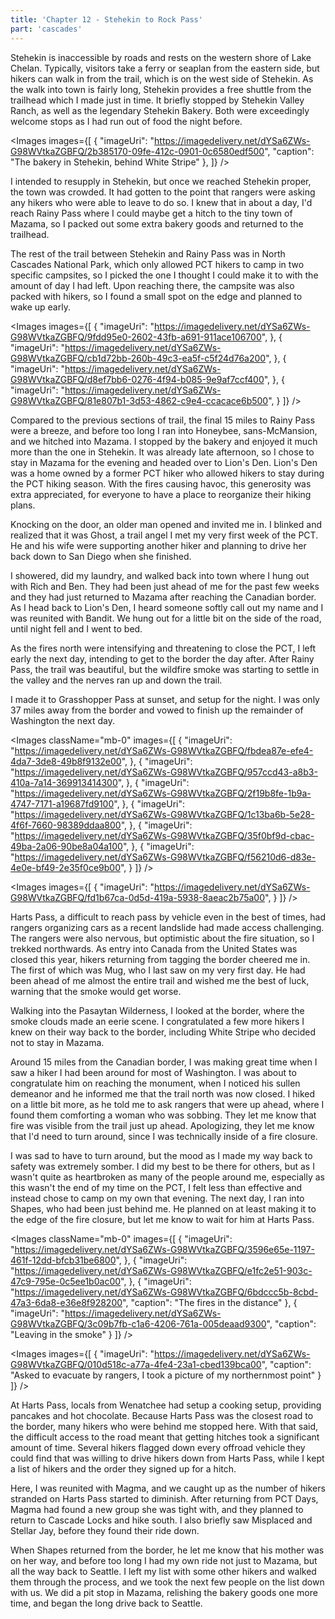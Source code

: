 ```yaml
---
title: 'Chapter 12 - Stehekin to Rock Pass'
part: 'cascades'
---
```


<script lang="ts">
import Images from '$lib/components/Images.svelte';
</script>

Stehekin is inaccessible by roads and rests on the western shore of Lake Chelan. Typically, visitors take a ferry or
seaplan from the eastern side, but hikers can walk in from the trail, which is on the west side of Stehekin. As the walk
into town is fairly long, Stehekin provides a free shuttle from the trailhead which I made just in time. It briefly
stopped by Stehekin Valley Ranch, as well as the legendary Stehekin Bakery. Both were exceedingly welcome stops as I had
run out of food the night before.

<Images images={[
{
"imageUri": "https://imagedelivery.net/dYSa6ZWs-G98WVtkaZGBFQ/2b385170-09fe-412c-0901-0c6580edf500",
"caption": "The bakery in Stehekin, behind White Stripe"
},
]} />

I intended to resupply in Stehekin, but once we reached Stehekin proper, the town was crowded. It had gotten to the
point that rangers were asking any hikers who were able to leave to do so. I knew that in about a day, I'd reach Rainy
Pass where I could maybe get a hitch to the tiny town of Mazama, so I packed out some extra bakery goods and returned to
the trailhead.

The rest of the trail between Stehekin and Rainy Pass was in North Cascades National Park, which only allowed PCT hikers
to camp in two specific campsites, so I picked the one I thought I could make it to with the amount of day I had left.
Upon reaching there, the campsite was also packed with hikers, so I found a small spot on the edge and planned to wake
up early.

<Images images={[
{
"imageUri": "https://imagedelivery.net/dYSa6ZWs-G98WVtkaZGBFQ/9fdd95e0-2602-43fb-a691-911ace106700",
},
{
"imageUri": "https://imagedelivery.net/dYSa6ZWs-G98WVtkaZGBFQ/cb1d72bb-260b-49c3-ea5f-c5f24d76a200",
},
{
"imageUri": "https://imagedelivery.net/dYSa6ZWs-G98WVtkaZGBFQ/d8ef7bb6-0276-4f94-b085-9e9af7ccf400",
},
{
"imageUri": "https://imagedelivery.net/dYSa6ZWs-G98WVtkaZGBFQ/81e807b1-3d53-4862-c9e4-ccacace6b500",
}
]} />

Compared to the previous sections of trail, the final 15 miles to Rainy Pass were a breeze, and before too long I ran
into Honeybee, sans-McMansion, and we hitched into Mazama. I stopped by the bakery and enjoyed it much more than the one
in Stehekin. It was already late afternoon, so I chose to stay in Mazama for the evening and headed over to Lion's Den.
Lion's Den was a home owned by a former PCT hiker who allowed hikers to stay during the PCT hiking season. With the
fires causing havoc, this generosity was extra appreciated, for everyone to have a place to reorganize their hiking
plans.

Knocking on the door, an older man opened and invited me in. I blinked and realized that it was Ghost, a trail angel I
met my very first week of the PCT. He and his wife were supporting another hiker and planning to drive her back down to
San Diego when she finished.

I showered, did my laundry, and walked back into town where I hung out with Rich and Ben. They had been just ahead of me
for the past few weeks and they had just returned to Mazama after reaching the Canadian border. As I head back to Lion's
Den, I heard someone softly call out my name and I was reunited with Bandit. We hung out for a little bit on the side of
the road, until night fell and I went to bed.

As the fires north were intensifying and threatening to close the PCT, I left early the next day, intending to get to
the border the day after. After Rainy Pass, the trail was beautiful, but the wildfire smoke was starting to settle in
the valley and the nerves ran up and down the trail.

I made it to Grasshopper Pass at sunset, and setup for the night. I was only 37 miles away from the border and vowed to
finish up the remainder of Washington the next day.

<Images className="mb-0" images={[
{
"imageUri": "https://imagedelivery.net/dYSa6ZWs-G98WVtkaZGBFQ/fbdea87e-efe4-4da7-3de8-49b8f9132e00",
},
{
"imageUri": "https://imagedelivery.net/dYSa6ZWs-G98WVtkaZGBFQ/957ccd43-a8b3-410a-7a14-369913414300",
},
{
"imageUri": "https://imagedelivery.net/dYSa6ZWs-G98WVtkaZGBFQ/2f19b8fe-1b9a-4747-7171-a19687fd9100",
},
{
"imageUri": "https://imagedelivery.net/dYSa6ZWs-G98WVtkaZGBFQ/1c13ba6b-5e28-4f6f-7660-98389ddaa800",
},
{
"imageUri": "https://imagedelivery.net/dYSa6ZWs-G98WVtkaZGBFQ/35f0bf9d-cbac-49ba-2a06-90be8a04a100",
},
{
"imageUri": "https://imagedelivery.net/dYSa6ZWs-G98WVtkaZGBFQ/f56210d6-d83e-4e0e-bf49-2e35f0ce9b00",
}
]} />

<Images images={[
{
"imageUri": "https://imagedelivery.net/dYSa6ZWs-G98WVtkaZGBFQ/fd1b67ca-0d5d-419a-5938-8aeac2b75a00",
}
]} />

Harts Pass, a difficult to reach pass by vehicle even in the best of times, had rangers organizing cars as a recent
landslide had made access challenging. The rangers were also nervous, but optimistic about the fire situation, so I
trekked northwards. As entry into Canada from the United States was closed this year, hikers returning from tagging the
border cheered me in. The first of which was Mug, who I last saw on my very first day. He had been ahead of me almost
the entire trail and wished me the best of luck, warning that the smoke would get worse.

Walking into the Pasaytan Wilderness, I looked at the border, where the smoke clouds made an eerie scene. I
congratulated a few more hikers I knew on their way back to the border, including White Stripe who decided not to stay
in Mazama.

Around 15 miles from the Canadian border, I was making great time when I saw a hiker I had been around for most of
Washington. I was about to congratulate him on reaching the monument, when I noticed his sullen demeanor and he informed
me that the trail north was now closed. I hiked on a little bit more, as he told me to ask rangers that were up ahead,
where I found them comforting a woman who was sobbing. They let me know that fire was visible from the trail just up
ahead. Apologizing, they let me know that I'd need to turn around, since I was technically inside of a fire closure.

I was sad to have to turn around, but the mood as I made my way back to safety was extremely somber. I did my best to be
there for others, but as I wasn't quite as heartbroken as many of the people around me, especially as this wasn't the
end of my time on the PCT, I felt less than effective and instead chose to camp on my own that evening. The next day, I
ran into Shapes, who had been just behind me. He planned on at least making it to the edge of the fire closure, but let
me know to wait for him at Harts Pass.

<Images className="mb-0" images={[
{
"imageUri": "https://imagedelivery.net/dYSa6ZWs-G98WVtkaZGBFQ/3596e65e-1197-461f-12dd-bfcb31be6800",
},
{
"imageUri": "https://imagedelivery.net/dYSa6ZWs-G98WVtkaZGBFQ/e1fc2e51-903c-47c9-795e-0c5ee1b0ac00",
},
{
"imageUri": "https://imagedelivery.net/dYSa6ZWs-G98WVtkaZGBFQ/6bdccc5b-8cbd-47a3-6da8-e36e8f928200",
"caption": "The fires in the distance"
},
{
"imageUri": "https://imagedelivery.net/dYSa6ZWs-G98WVtkaZGBFQ/3c09b7fb-c1a6-4206-761a-005deaad9300",
"caption": "Leaving in the smoke"
}
]} />

<Images images={[
{
"imageUri": "https://imagedelivery.net/dYSa6ZWs-G98WVtkaZGBFQ/010d518c-a77a-4fe4-23a1-cbed139bca00",
"caption": "Asked to evacuate by rangers, I took a picture of my northernmost point"
}
]} />

At Harts Pass, locals from Wenatchee had setup a cooking setup, providing pancakes and hot chocolate. Because Harts Pass
was the closest road to the border, many hikers who were behind me stopped here. With that said, the difficult access to
the road meant that getting hitches took a significant amount of time. Several hikers flagged down every offroad vehicle
they could find that was willing to drive hikers down from Harts Pass, while I kept a list of hikers and the order they
signed up for a hitch.

Here, I was reunited with Magma, and we caught up as the number of hikers stranded on Harts Pass started to diminish.
After returning from PCT Days, Magma had found a new group she was tight with, and they planned to return to Cascade
Locks and hike south. I also briefly saw Misplaced and Stellar Jay, before they found their ride down.

When Shapes returned from the border, he let me know that his mother was on her way, and before too long I had my own
ride not just to Mazama, but all the way back to Seattle. I left my list with some other hikers and walked them through
the process, and we took the next few people on the list down with us. We did a pit stop in Mazama, relishing the bakery
goods one more time, and began the long drive back to Seattle.
